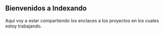 ## Bienvenidos a Indexando

Aquí voy a estar compartiendo los enclaces a los proyectos en los cuales estoy trabajando. 


